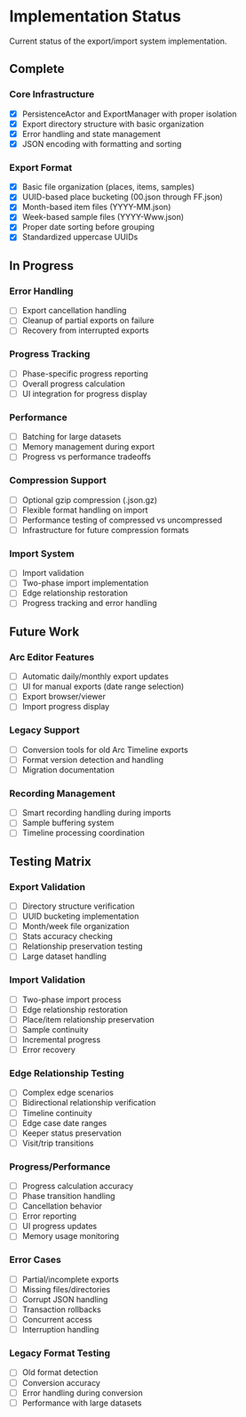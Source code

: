 # Implementation Status

Current status of the export/import system implementation.

## Complete

### Core Infrastructure
- [x] PersistenceActor and ExportManager with proper isolation
- [x] Export directory structure with basic organization
- [x] Error handling and state management
- [x] JSON encoding with formatting and sorting

### Export Format 
- [x] Basic file organization (places, items, samples)
- [x] UUID-based place bucketing (00.json through FF.json)
- [x] Month-based item files (YYYY-MM.json)
- [x] Week-based sample files (YYYY-Www.json)
- [x] Proper date sorting before grouping
- [x] Standardized uppercase UUIDs

## In Progress

### Error Handling
- [ ] Export cancellation handling
- [ ] Cleanup of partial exports on failure
- [ ] Recovery from interrupted exports

### Progress Tracking
- [ ] Phase-specific progress reporting
- [ ] Overall progress calculation
- [ ] UI integration for progress display

### Performance
- [ ] Batching for large datasets
- [ ] Memory management during export
- [ ] Progress vs performance tradeoffs

### Compression Support
- [ ] Optional gzip compression (.json.gz)
- [ ] Flexible format handling on import
- [ ] Performance testing of compressed vs uncompressed
- [ ] Infrastructure for future compression formats

### Import System
- [ ] Import validation
- [ ] Two-phase import implementation
- [ ] Edge relationship restoration
- [ ] Progress tracking and error handling

## Future Work

### Arc Editor Features
- [ ] Automatic daily/monthly export updates
- [ ] UI for manual exports (date range selection)
- [ ] Export browser/viewer
- [ ] Import progress display

### Legacy Support
- [ ] Conversion tools for old Arc Timeline exports
- [ ] Format version detection and handling
- [ ] Migration documentation

### Recording Management
- [ ] Smart recording handling during imports
- [ ] Sample buffering system
- [ ] Timeline processing coordination

## Testing Matrix

### Export Validation
- [ ] Directory structure verification
- [ ] UUID bucketing implementation
- [ ] Month/week file organization
- [ ] Stats accuracy checking
- [ ] Relationship preservation testing
- [ ] Large dataset handling

### Import Validation
- [ ] Two-phase import process
- [ ] Edge relationship restoration
- [ ] Place/item relationship preservation
- [ ] Sample continuity
- [ ] Incremental progress
- [ ] Error recovery

### Edge Relationship Testing
- [ ] Complex edge scenarios
- [ ] Bidirectional relationship verification
- [ ] Timeline continuity
- [ ] Edge case date ranges
- [ ] Keeper status preservation
- [ ] Visit/trip transitions

### Progress/Performance
- [ ] Progress calculation accuracy
- [ ] Phase transition handling
- [ ] Cancellation behavior
- [ ] Error reporting
- [ ] UI progress updates
- [ ] Memory usage monitoring

### Error Cases
- [ ] Partial/incomplete exports
- [ ] Missing files/directories
- [ ] Corrupt JSON handling
- [ ] Transaction rollbacks
- [ ] Concurrent access
- [ ] Interruption handling

### Legacy Format Testing
- [ ] Old format detection
- [ ] Conversion accuracy
- [ ] Error handling during conversion
- [ ] Performance with large datasets
